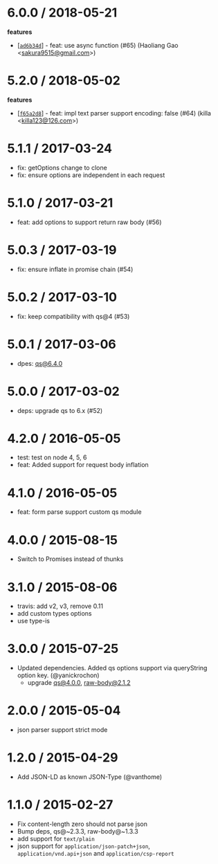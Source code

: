 
6.0.0 / 2018-05-21
==================

**features**
  * [[`ad6b34d`](http://github.com/cojs/co-body/commit/ad6b34d72886001215a7ed71861b63dbddbbf40b)] - feat: use async function (#65) (Haoliang Gao <<sakura9515@gmail.com>>)

5.2.0 / 2018-05-02
==================

**features**
  * [[`f65a2d8`](http://github.com/cojs/co-body/commit/f65a2d8f7ebf4426138035af6d7e7f02272441f2)] - feat: impl text parser support encoding: false (#64) (killa <<killa123@126.com>>)

5.1.1 / 2017-03-24
==================

  * fix: getOptions change to clone
  * fix: ensure options are independent in each request

5.1.0 / 2017-03-21
==================

  * feat: add options to support return raw body (#56)

5.0.3 / 2017-03-19
==================

  * fix: ensure inflate in promise chain (#54)

5.0.2 / 2017-03-10
==================

  * fix: keep compatibility with qs@4 (#53)

5.0.1 / 2017-03-06
==================

  * dpes: qs@6.4.0

5.0.0 / 2017-03-02
==================

  * deps: upgrade qs to 6.x (#52)

4.2.0 / 2016-05-05
==================

  * test: test on node 4, 5, 6
  * feat: Added support for request body inflation

4.1.0 / 2016-05-05
==================

  * feat: form parse support custom qs module

4.0.0 / 2015-08-15
==================

  * Switch to Promises instead of thunks

3.1.0 / 2015-08-06
==================

 * travis: add v2, v3, remove 0.11
 * add custom types options
 * use type-is

3.0.0 / 2015-07-25
==================

 * Updated dependencies. Added qs options support via queryString option key. (@yanickrochon)
   * upgrade qs@4.0.0, raw-body@2.1.2

2.0.0 / 2015-05-04
==================

  * json parser support strict mode

1.2.0 / 2015-04-29
==================

 * Add JSON-LD as known JSON-Type (@vanthome)

1.1.0 / 2015-02-27
==================

 * Fix content-length zero should not parse json
 * Bump deps, qs@~2.3.3, raw-body@~1.3.3
 * add support for `text/plain`
 * json support for `application/json-patch+json`, `application/vnd.api+json` and `application/csp-report`
